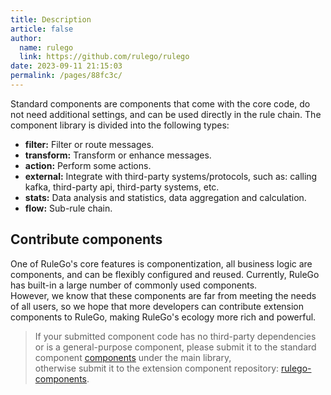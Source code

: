 ```yaml
---
title: Description
article: false
author: 
  name: rulego
  link: https://github.com/rulego/rulego
date: 2023-09-11 21:15:03
permalink: /pages/88fc3c/
---
```


Standard components are components that come with the core code, do not need additional settings, and can be used directly in the rule chain. The component library is divided into the following types:
* **filter:** Filter or route messages.
* **transform:** Transform or enhance messages.
* **action:** Perform some actions.
* **external:** Integrate with third-party systems/protocols, such as: calling kafka, third-party api, third-party systems, etc.
* **stats:** Data analysis and statistics, data aggregation and calculation.
* **flow:** Sub-rule chain.

## Contribute components

One of RuleGo's core features is componentization, all business logic are components, and can be flexibly configured and reused. Currently, RuleGo has built-in a large number of commonly used components.     
However, we know that these components are far from meeting the needs of all users, so we hope that more developers can contribute extension components to RuleGo, making RuleGo's ecology more rich and powerful.

> If your submitted component code has no third-party dependencies or is a general-purpose component, please submit it to the standard component [components](https://github.com/rulego/rulego) under the main library,     
> otherwise submit it to the extension component repository: [rulego-components](https://github.com/rulego/rulego-components).